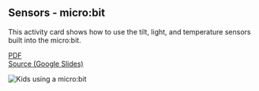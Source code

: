 ## Sensors - micro:bit

This activity card shows how to use the tilt, light, and temperature sensors built into the micro:bit.

[PDF](http://microblocks.fun/assets/pdf/cards/mb_Sensors.pdf)
<br>
[Source (Google Slides)](https://docs.google.com/presentation/d/1h9TPPttG-q9dJpBos_DcsZywfhIXW1Rmk6xG2V8JEH0)

![Kids using a micro:bit](sensors.png)
